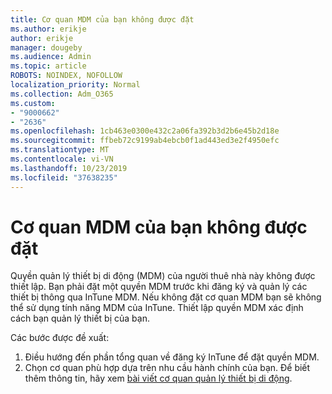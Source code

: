 ```yaml
---
title: Cơ quan MDM của bạn không được đặt
ms.author: erikje
author: erikje
manager: dougeby
ms.audience: Admin
ms.topic: article
ROBOTS: NOINDEX, NOFOLLOW
localization_priority: Normal
ms.collection: Adm_O365
ms.custom:
- "9000662"
- "2636"
ms.openlocfilehash: 1cb463e0300e432c2a06fa392b3d2b6e45b2d18e
ms.sourcegitcommit: ffbeb72c9199ab4ebcb0f1ad443ed3e2f4950efc
ms.translationtype: MT
ms.contentlocale: vi-VN
ms.lasthandoff: 10/23/2019
ms.locfileid: "37638235"
---
```

# <a name="your-mdm-authority-is-not-set"></a>Cơ quan MDM của bạn không được đặt

Quyền quản lý thiết bị di động (MDM) của người thuê nhà này không được thiết lập. Bạn phải đặt một quyền MDM trước khi đăng ký và quản lý các thiết bị thông qua InTune MDM. Nếu không đặt cơ quan MDM bạn sẽ không thể sử dụng tính năng MDM của InTune. Thiết lập quyền MDM xác định cách bạn quản lý thiết bị của bạn.

Các bước được đề xuất:
1. Điều hướng đến phần tổng quan về đăng ký InTune để đặt quyền MDM.
2. Chọn cơ quan phù hợp dựa trên nhu cầu hành chính của bạn. Để biết thêm thông tin, hãy xem [bài viết cơ quan quản lý thiết bị di động](https://docs.microsoft.com/intune/mdm-authority-set).